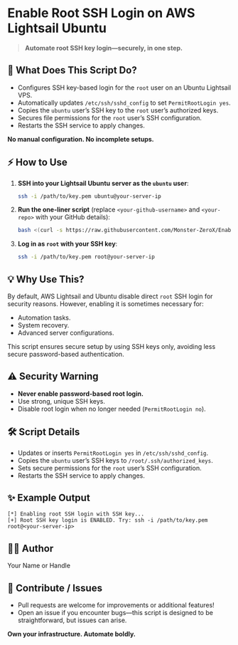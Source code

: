 # Enable Root SSH Login on AWS Lightsail Ubuntu

> **Automate root SSH key login—securely, in one step.**

## 🚀 What Does This Script Do?

- Configures SSH key-based login for the `root` user on an Ubuntu Lightsail VPS.
- Automatically updates `/etc/ssh/sshd_config` to set `PermitRootLogin yes`.
- Copies the `ubuntu` user’s SSH key to the `root` user’s authorized keys.
- Secures file permissions for the `root` user’s SSH configuration.
- Restarts the SSH service to apply changes.

**No manual configuration. No incomplete setups.**

## ⚡️ How to Use

1. **SSH into your Lightsail Ubuntu server as the `ubuntu` user**:
   ```bash
   ssh -i /path/to/key.pem ubuntu@your-server-ip
   ```

2. **Run the one-liner script** (replace `<your-github-username>` and `<your-repo>` with your GitHub details):
   ```bash
   bash <(curl -s https://raw.githubusercontent.com/Monster-ZeroX/Enable-Root-SSH-Login-on-AWS/refs/heads/main/enable-root-ssh.sh)
   ```

3. **Log in as `root` with your SSH key**:
   ```bash
   ssh -i /path/to/key.pem root@your-server-ip
   ```

## 💡 Why Use This?

By default, AWS Lightsail and Ubuntu disable direct `root` SSH login for security reasons. However, enabling it is sometimes necessary for:
- Automation tasks.
- System recovery.
- Advanced server configurations.

This script ensures secure setup by using SSH keys only, avoiding less secure password-based authentication.

## ⚠️ Security Warning

- **Never enable password-based root login.**
- Use strong, unique SSH keys.
- Disable root login when no longer needed (`PermitRootLogin no`).

## 🛠 Script Details

- Updates or inserts `PermitRootLogin yes` in `/etc/ssh/sshd_config`.
- Copies the `ubuntu` user’s SSH keys to `/root/.ssh/authorized_keys`.
- Sets secure permissions for the `root` user’s SSH configuration.
- Restarts the SSH service to apply changes.

## ✨ Example Output

```
[*] Enabling root SSH login with SSH key...
[+] Root SSH key login is ENABLED. Try: ssh -i /path/to/key.pem root@<your-server-ip>
```

## 👨‍💻 Author

Your Name or Handle

## 📢 Contribute / Issues

- Pull requests are welcome for improvements or additional features!
- Open an issue if you encounter bugs—this script is designed to be straightforward, but issues can arise.

**Own your infrastructure. Automate boldly.**
